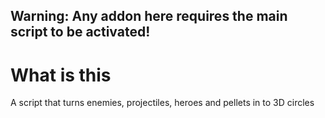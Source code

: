 Warning: Any addon here requires the main script to be activated!
--
#
# What is this
A script that turns enemies, projectiles, heroes and pellets in to 3D circles

